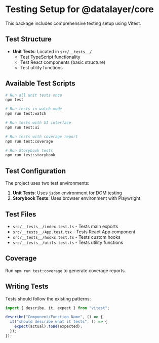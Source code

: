 # Testing Setup for @datalayer/core

This package includes comprehensive testing setup using Vitest.

## Test Structure

- **Unit Tests**: Located in `src/__tests__/`
  - Test TypeScript functionality
  - Test React components (basic structure)
  - Test utility functions

## Available Test Scripts

```bash
# Run all unit tests once
npm test

# Run tests in watch mode
npm run test:watch

# Run tests with UI interface
npm run test:ui

# Run tests with coverage report
npm run test:coverage

# Run Storybook tests
npm run test:storybook
```

## Test Configuration

The project uses two test environments:

1. **Unit Tests**: Uses `jsdom` environment for DOM testing
2. **Storybook Tests**: Uses browser environment with Playwright

## Test Files

- `src/__tests__/index.test.ts` - Tests main exports
- `src/__tests__/App.test.tsx` - Tests React App component
- `src/__tests__/hooks.test.ts` - Tests custom hooks
- `src/__tests__/utils.test.ts` - Tests utility functions

## Coverage

Run `npm run test:coverage` to generate coverage reports.

## Writing Tests

Tests should follow the existing patterns:

```typescript
import { describe, it, expect } from "vitest";

describe("Component/Function Name", () => {
  it("should describe what it tests", () => {
    expect(actual).toBe(expected);
  });
});
```
